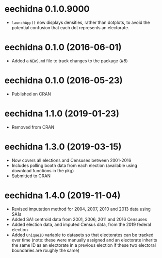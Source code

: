 # eechidna 0.1.0.9000

* `launchApp()` now displays densities, rather than dotplots, to avoid the potential confusion that each dot represents an electorate.

# eechidna 0.1.0 (2016-06-01)

* Added a `NEWS.md` file to track changes to the package (#8)

# eechidna 0.1.0 (2016-05-23)
  
* Published on CRAN

# eechidna 1.1.0 (2019-01-23)

* Removed from CRAN

# eechidna 1.3.0 (2019-03-15)

* Now covers all elections and Censuses between 2001-2016
* Includes polling booth data from each election (available using download functions in the pkg)
* Submitted to CRAN

# eechidna 1.4.0 (2019-11-04)

* Revised imputation method for 2004, 2007, 2010 and 2013 data using SA1s
* Added SA1 centroid data from 2001, 2006, 2011 and 2016 Censuses
* Added election data, and imputed Census data, from the 2019 federal election
* Added `UniqueID` variable to datasets so that electorates can be tracked over time (note: these were manually assigned and an electorate inherits the same ID as an electorate in a previous election if these two electoral boundaries are roughly the same)